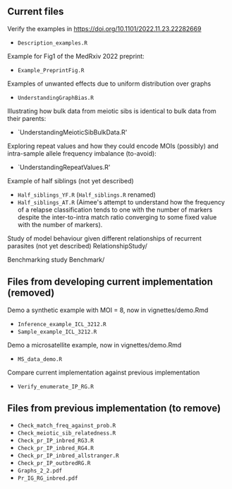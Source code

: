 ## Current files

Verify the examples in https://doi.org/10.1101/2022.11.23.22282669
- `Description_examples.R`

Example for Fig1 of the MedRxiv 2022 preprint: 
- `Example_PreprintFig.R`

Examples of unwanted effects due to uniform distribution over graphs
- `UnderstandingGraphBias.R`

Illustrating how bulk data from meiotic sibs is identical to bulk data from their parents:
- `UnderstandingMeioticSibBulkData.R'

Exploring repeat values and how they could encode MOIs (possibly) and intra-sample allele frequency imbalance (to-avoid):
- `UnderstandingRepeatValues.R'

Example of half siblings (not yet described)
- `Half_siblings_YF.R` (`Half_siblings.R` renamed)
- `Half_siblings_AT.R` (Aimee's attempt to understand how the frequency of a relapse classification tends to one with the number of markers despite the inter-to-intra match ratio converging to some fixed value with the number of markers). 

Study of model behaviour given different relationships of recurrent parasites (not yet described)
RelationshipStudy/

Benchmarking study
Benchmark/

## Files from developing current implementation (removed)

Demo a synthetic example with MOI = 8, now in vignettes/demo.Rmd
- `Inference_example_ICL_3212.R`
- `Sample_example_ICL_3212.R`

Demo a microsatellite example, now in vignettes/demo.Rmd
- `MS_data_demo.R`

Compare current implementation against previous implementation
- `Verify_enumerate_IP_RG.R`

## Files from previous implementation (to remove)

- `Check_match_freq_against_prob.R`
- `Check_meiotic_sib_relatedness.R`
- `Check_pr_IP_inbred_RG3.R`
- `Check_pr_IP_inbred_RG4.R`
- `Check_pr_IP_inbred_allstranger.R`
- `Check_pr_IP_outbredRG.R`
- `Graphs_2_2.pdf`
- `Pr_IG_RG_inbred.pdf`